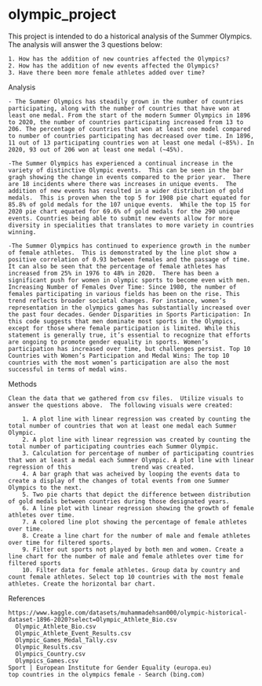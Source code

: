 # olympic_project

This project is intended to do a historical analysis of the Summer Olympics.  The analysis will answer the 3 questions below:

    1. How has the addition of new countries affected the Olympics?
    2. How has the addition of new events affected the Olympics?​
    3. Have there been more female athletes added over time?

Analysis

    - The Summer Olympics has steadily grown in the number of countries participating, along with the number of countries that have won at least one medal. From the start of the modern Summer Olympics in 1896 to 2020, the number of countries participating increased from 13 to 206. The percentage of countries that won at least one model compared to number of countries participating has decreased over time. In 1896, 11 out of 13 participating countries won at least one medal (~85%). In 2020, 93 out of 206 won at least one medal (~45%).
    
    -The Summer Olympics has experienced a continual increase in the variety of distinctive Olympic events.  This can be seen in the bar gragh showing the change in events compared to the prior year.  There are 18 incidents where there was increases in unique events.  The addition of new events has resulted in a wider distribution of gold medals.  This is proven when the top 5 for 1908 pie chart equated for 85.8% of gold medals for the 107 unique events.  While the top 15 for 2020 pie chart equated for 69.6% of gold medals for the 290 unique events. Countries being able to submit new events allow for more diversity in specialities that translates to more variety in countries winning. 
    
    -The Summer Olympics has continued to experience growth in the number of female athletes.  This is demonstrated by the line plot show a positive correlation of 0.93 between females and the passage of time.  It can also be seen that the percentage of female athletes has increased from 25% in 1976 to 48% in 2020.  There has been a significant push for women in olympic sports to become even with men.  
    Increasing Number of Females Over Time: Since 1980, the number of females participating in various fields has been on the rise. This trend reflects broader societal changes. For instance, women’s representation in the olympics games has substantially increased over the past four decades. Gender Disparities in Sports Participation: In this code suggests that men dominate most sports in the Olympics, except for those where female participation is limited. While this statement is generally true, it’s essential to recognize that efforts are ongoing to promote gender equality in sports. Women’s participation has increased over time, but challenges persist. Top 10 Countries with Women’s Participation and Medal Wins: The top 10 countries with the most women’s participation are also the most successful in terms of medal wins.

Methods

    Clean the data that we gathered from csv files.  Utilize visuals to answer the questions above.  The following visuals were created:

        1. A plot line with linear regression was created by counting the total number of countries that won at least one medal each Summer Olympic.
        2. A plot line with linear regression was created by counting the total number of participating countries each Summer Olympic.
        3. Calculation for percentage of number of participating countries that won at least a medal each Summer Olympic. A plot line with linear regression of this                 trend was created.
        4. A bar graph that was acheived by looping the events data to create a display of the changes of total events from one Summer Olympics to the next.
        5. Two pie charts that depict the difference between distribution of gold medals between countries during those designated years.
        6. A line plot with linear regression showing the growth of female athletes over time.
        7. A colored line plot showing the percentage of female athletes over time. 
        8. Create a line chart for the number of male and female athletes over time for filtered sports.
        9. Filter out sports not played by both men and women. Create a line chart for the number of male and female athletes over time for filtered sports
        10. Filter data for female athletes. Group data by country and count female athletes. Select top 10 countries with the most female athletes. Create the horizontal bar chart.

References

    https://www.kaggle.com/datasets/muhammadehsan000/olympic-historical-dataset-1896-2020?select=Olympic_Athlete_Bio.csv​
      Olympic_Athlete_Bio.csv​
      Olympic_Athlete_Event_Results.csv​
      Olympic_Games_Medal_Tally.csv​
      Olympic_Results.csv​
      Olympics_Country.csv​
      Olympics_Games.csv​
    Sport | European Institute for Gender Equality (europa.eu)​
    top countries in the olympics female - Search (bing.com)​
